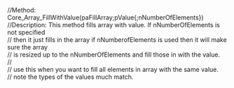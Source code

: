   //Method:  Core_Array_FillWithValue(paFillArray;pValue{;nNumberOfElements})    //Description:  This method fills array with value.  If nNumberOfElements is not specified    //   then it just fills in the array if nNumberofElements is used then it will make sure the array    //   is resized up to the nNumberOfElements and fill those in with the value.    //       //   use this when you want to fill all elements in array with the same value.    //   note the types of the values much match.